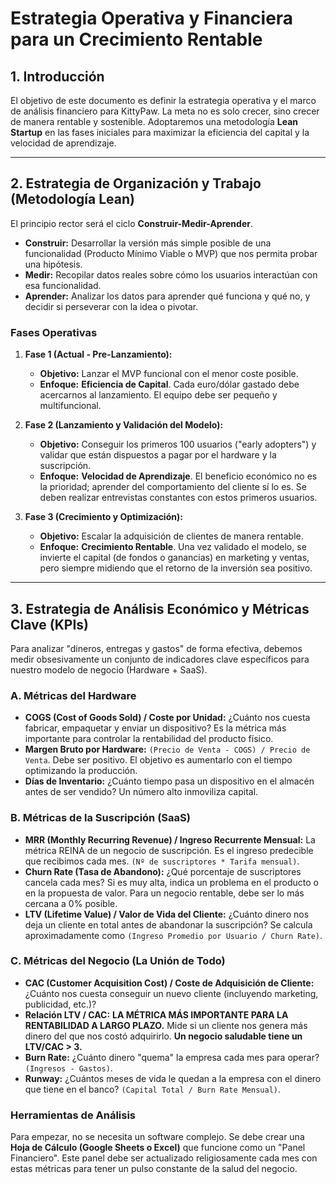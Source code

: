 # Estrategia Operativa y Financiera para un Crecimiento Rentable

## 1. Introducción

El objetivo de este documento es definir la estrategia operativa y el marco de análisis financiero para KittyPaw. La meta no es solo crecer, sino crecer de manera rentable y sostenible. Adoptaremos una metodología **Lean Startup** en las fases iniciales para maximizar la eficiencia del capital y la velocidad de aprendizaje.

---

## 2. Estrategia de Organización y Trabajo (Metodología Lean)

El principio rector será el ciclo **Construir-Medir-Aprender**.

*   **Construir:** Desarrollar la versión más simple posible de una funcionalidad (Producto Mínimo Viable o MVP) que nos permita probar una hipótesis.
*   **Medir:** Recopilar datos reales sobre cómo los usuarios interactúan con esa funcionalidad.
*   **Aprender:** Analizar los datos para aprender qué funciona y qué no, y decidir si perseverar con la idea o pivotar.

### Fases Operativas

1.  **Fase 1 (Actual - Pre-Lanzamiento):**
    *   **Objetivo:** Lanzar el MVP funcional con el menor coste posible.
    *   **Enfoque:** **Eficiencia de Capital**. Cada euro/dólar gastado debe acercarnos al lanzamiento. El equipo debe ser pequeño y multifuncional.

2.  **Fase 2 (Lanzamiento y Validación del Modelo):**
    *   **Objetivo:** Conseguir los primeros 100 usuarios ("early adopters") y validar que están dispuestos a pagar por el hardware y la suscripción.
    *   **Enfoque:** **Velocidad de Aprendizaje**. El beneficio económico no es la prioridad; aprender del comportamiento del cliente sí lo es. Se deben realizar entrevistas constantes con estos primeros usuarios.

3.  **Fase 3 (Crecimiento y Optimización):**
    *   **Objetivo:** Escalar la adquisición de clientes de manera rentable.
    *   **Enfoque:** **Crecimiento Rentable**. Una vez validado el modelo, se invierte el capital (de fondos o ganancias) en marketing y ventas, pero siempre midiendo que el retorno de la inversión sea positivo.

---

## 3. Estrategia de Análisis Económico y Métricas Clave (KPIs)

Para analizar "dineros, entregas y gastos" de forma efectiva, debemos medir obsesivamente un conjunto de indicadores clave específicos para nuestro modelo de negocio (Hardware + SaaS).

### A. Métricas del Hardware

*   **COGS (Cost of Goods Sold) / Coste por Unidad:** ¿Cuánto nos cuesta fabricar, empaquetar y enviar un dispositivo? Es la métrica más importante para controlar la rentabilidad del producto físico.
*   **Margen Bruto por Hardware:** `(Precio de Venta - COGS) / Precio de Venta`. Debe ser positivo. El objetivo es aumentarlo con el tiempo optimizando la producción.
*   **Días de Inventario:** ¿Cuánto tiempo pasa un dispositivo en el almacén antes de ser vendido? Un número alto inmoviliza capital.

### B. Métricas de la Suscripción (SaaS)

*   **MRR (Monthly Recurring Revenue) / Ingreso Recurrente Mensual:** La métrica REINA de un negocio de suscripción. Es el ingreso predecible que recibimos cada mes. `(Nº de suscriptores * Tarifa mensual)`.
*   **Churn Rate (Tasa de Abandono):** ¿Qué porcentaje de suscriptores cancela cada mes? Si es muy alta, indica un problema en el producto o en la propuesta de valor. Para un negocio rentable, debe ser lo más cercana a 0% posible.
*   **LTV (Lifetime Value) / Valor de Vida del Cliente:** ¿Cuánto dinero nos deja un cliente en total antes de abandonar la suscripción? Se calcula aproximadamente como `(Ingreso Promedio por Usuario / Churn Rate)`.

### C. Métricas del Negocio (La Unión de Todo)

*   **CAC (Customer Acquisition Cost) / Coste de Adquisición de Cliente:** ¿Cuánto nos cuesta conseguir un nuevo cliente (incluyendo marketing, publicidad, etc.)?
*   **Relación LTV / CAC:** **LA MÉTRICA MÁS IMPORTANTE PARA LA RENTABILIDAD A LARGO PLAZO.** Mide si un cliente nos genera más dinero del que nos costó adquirirlo. **Un negocio saludable tiene un LTV/CAC > 3.**
*   **Burn Rate:** ¿Cuánto dinero "quema" la empresa cada mes para operar? `(Ingresos - Gastos)`.
*   **Runway:** ¿Cuántos meses de vida le quedan a la empresa con el dinero que tiene en el banco? `(Capital Total / Burn Rate Mensual)`.

### Herramientas de Análisis

Para empezar, no se necesita un software complejo. Se debe crear una **Hoja de Cálculo (Google Sheets o Excel)** que funcione como un "Panel Financiero". Este panel debe ser actualizado religiosamente cada mes con estas métricas para tener un pulso constante de la salud del negocio.
